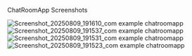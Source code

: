 ChatRoomApp Screenshots

![Screenshot_20250809_191610_com example chatroomapp](https://github.com/user-attachments/assets/43dddd66-8857-4104-88ea-7ee2b1c2d9ed)
![Screenshot_20250809_191537_com example chatroomapp](https://github.com/user-attachments/assets/a4bb2447-90ba-4944-a73f-7314f9261872)
![Screenshot_20250809_191531_com example chatroomapp](https://github.com/user-attachments/assets/6d0bd82b-d612-43d7-a93b-9563121c4d94)
![Screenshot_20250809_191523_com example chatroomapp](https://github.com/user-attachments/assets/ffa7d9a9-d74c-41e7-89a0-ca66235b3ccf)

